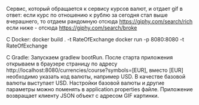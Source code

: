 Сервис, который обращается к сервису курсов валют, и отдает gif в ответ:
если курс по отношению к рублю за сегодня стал выше вчерашнего, то отдаем рандомную отсюда https://giphy.com/search/rich 
если ниже - отсюда https://giphy.com/search/broke

С Docker:
docker build . -t RateOfExchange
docker run -p 8080:8080 -t RateOfExchange

С Gradle:
Запускаем gradlew bootRun.
После старта приложения открываем в браузере страницу по адресу http://localhost:8080/currencies/course?symbols=[EUR], 
вместо [EUR] необходимо указать код валюты, например USD. В качестве базовой валюты выступает USD. 
Настройки базовой валюты и другие параметры можно поменять в application.properties файле. 
Приложение возвращает клиенту JSON объект c адресом GIF картинки.
